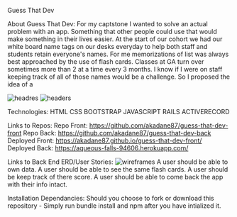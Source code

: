 Guess That Dev

About Guess That Dev:
For my captstone I wanted to solve an actual problem with an app. Something that other people could use that would make something in their lives easier. At the start of our cohort we had our white board name tags on our desks everyday to help both staff and students retain everyone's names. For me memorizations of list was always best approached by the use of flash cards. Classes at GA turn over sometimes more than 2 at a time every 3 months. I know if I were on staff keeping track of all of those names would be a challenge. So I proposed the idea of a


<img src="http://i.imgur.com/0RGOyzB.png" alt="headres">
<img src="http://i.imgur.com/wX5TywY.png" alt="headers">

Technologies:
HTML
CSS
BOOTSTRAP
JAVASCRIPT
RAILS
ACTIVERECORD

Links to Repos:
Repo Front: https://github.com/akadane87/guess-that-dev-front
Repo Back: https://github.com/akadane87/guess-that-dev-back
Deployed Front: https://akadane87.github.io/guess-that-dev-front/
Deployed Back: https://aqueous-falls-94606.herokuapp.com/


Links to Back End ERD/User Stories:
<img src="http://i.imgur.com/WzZ27yYg.jpg" alt="wireframes">
A user should be able to own data.
A user should be able to see the same flash cards.
A user should be keep track of there score.
A user should be able to come back the app with their info intact.

Installation Dependancies:
Should you choose to fork or download this repository - Simply run bundle install and npm after you have intialized it.
